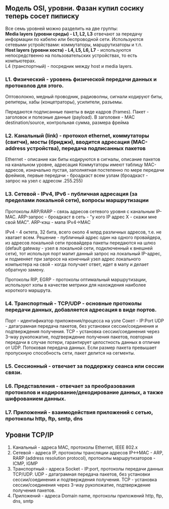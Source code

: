 ## Модель OSI, уровни. Фазан купил сосику теперь сосет пиписку
Все семь уровней можно разделить на две группы:  
**Media layers (уровни среды) - L1, L2, L3** отвечают за передачу информации по кабелю или беспроводной сети. Используются сетевыми устройствами: коммутаторы, маршрутизаторы и т.п.  
**Host layers (уровни хоста) - L4, L5, L6, L7** - используются непосредственно на пользовательских устройствах, то есть компьютерах.  
L4 (транспортный) - посредник между host и media layers.

### L1. Физический - уровень физической передачи данных и протоколов для этого. 
Оптоволокно, медный проводник, радиоволны, сигнали кодируют биты, репитеры, хабы (концетраторы), усилители, разъемы.

Передаются подписанные пакеты в виде кадров (frames). Пакет - заголовок и полезные данные (payload). В заголовке - MAC destination/source, контрольная сумма, размера фрейма
### L2. Канальный (link) - протокол ethernet, коммутаторы (свитчи), мосты (бриджи), вводится адресация (MAC-address устройства), передача подписанных пакетов
Ethernet - описание как биты кодируются в сигналы, описание пакетов на канальном уровне, адресация
Коммутаторы имеют таблицу MAC-адресов, изначально пустая, заполнятная постепенно по мере передачи фреймов, первые передачи - броадкаст всем узлам (броадкаст - запрос на узел с адресом .255.255)
### L3. Сетевой - IPv4, IPv6 - публичная адресация (за пределами локальной сети), вопросы маршрутизации
Протоколы ARP/RARP - связь адресов сетевого уровня с канальным IP-MAC. ARP-запрос - броадкаст в сеть - "у кого IP адрес X - скажи мне свой MAC". ARP-кэш - мапа IPv4->MAC

IPv4 - 4 октета, 32 бита, всего около 4 млрд различных адресов, т.е. не хватает всем. Решение - публичный адрес один на одного провайдера, из адресов локальной сети провайдера пакеты передаются на шлюз (default gateway - узел в локальной сети, подключенный к внешней сети), тот используя порт мапит данный запрос на локальный IP-адрес, и подменяет при запросе на конечный узел адрес локального компьютера на свой - когда получает ответ, идет в мапу и делает обратную замену.

Протоколы RIP, EGRP - протоколы оптимальный маршрутизации, используют хопы в качестве метрики для нахождения наиболее короткого маршрута.
### L4. Транспортный - TCP/UDP - основные протоколы передачи данных, добавляется адресация в виде портов.
Порт - идентификатор приложения/процесса на узле
Сокет - IP:Port
UDP - датаграмная передача пакетов, без установки сессии/соединения и подтверждения получения. 
TCP - установка сессии/соединения через 3-way рукопожатие, подтверждение получения пакетов, повторная передачи в случае потери, гарантирует целостность данных в отличие от UDP. Потоковая передача данных. Если размер пакета превышает пропускную способность сети, пакет делится на сегменты.
### L5. Сессионный - отвечает за поддержку сеанса или сессии связи. 
### L6. Представления - отвечает за преобразования протоколов и кодирование/декодирование данных, а также шифрованием данных. 
### L7. Приложений - взаимодействия приложений с сетью, протоколы http, ftp, smtp, dns  


## Уровни TCP/IP
1. Канальный - адреса MAC, протоколы Ethernet, IEEE 802.x
2. Сетевой - адреса IP, протоколы трансляции адресов IP<->MAC  - ARP, RARP (address resolution protocol), протоколы маршрутизаторов - ICMP, IGMP 
3. Транспортный - адреса Socket - IP:port, протоколы передачи данных TCP/UDP. UDP - датаграмная передача пакетов, без установки сессии/соединения и подтверждения получения. TCP - установка сессии/соединения через 3-way рукопожатие, подтверждение получения пакетов. 
4. Приложений - адреса Domain name, протоколы приложений http, ftp, dns, smtp

